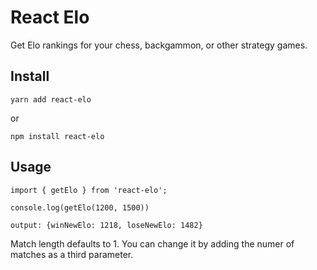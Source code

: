 # React Elo
 
Get Elo rankings for your chess, backgammon, or other strategy games.

## Install

    yarn add react-elo

or

    npm install react-elo

## Usage

    import { getElo } from 'react-elo';

    console.log(getElo(1200, 1500))

    output: {winNewElo: 1218, loseNewElo: 1482}

Match length defaults to 1. You can change it by adding the numer of matches as a third parameter.